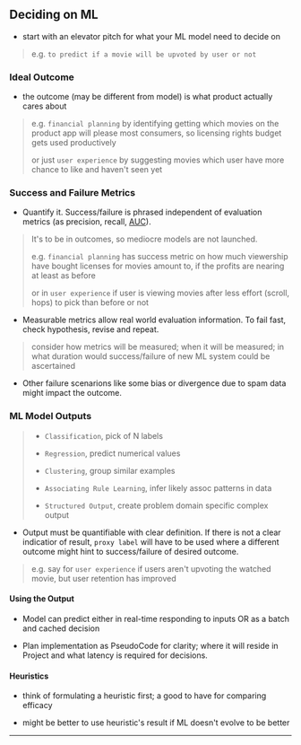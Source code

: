 
## Deciding on ML

* start with an elevator pitch for what your ML model need to decide on

> e.g. `to predict if a movie will be upvoted by user or not`


### Ideal Outcome

* the outcome (may be different from model) is what product actually cares about

> e.g. `financial planning` by identifying getting which movies on the product app will please most consumers, so licensing rights budget gets used productively
>
> or just `user experience` by suggesting movies which user have more chance to like and haven't seen yet


### Success and Failure Metrics

* Quantify it. Success/failure is phrased independent of evaluation metrics (as precision, recall, [AUC](https://developers.google.com/machine-learning/crash-course/classification/roc-and-auc#AUC)).

> It's to be in outcomes, so mediocre models are not launched.
>
> e.g. `financial planning` has success metric on how much viewership have bought licenses for movies amount to, if the profits are nearing at least as before
>
> or in `user experience` if user is viewing movies after less effort (scroll, hops) to pick than before or not


* Measurable metrics allow real world evaluation information. To fail fast, check hypothesis, revise and repeat.

> consider how metrics will be measured; when it will be measured; in what duration would success/failure of new ML system could be ascertained


* Other failure scenarions like some bias or divergence due to spam data might impact the outcome.


### ML Model Outputs

> * `Classification`, pick of N labels
>
> * `Regression`, predict numerical values
>
> * `Clustering`, group similar examples
>
> * `Associating Rule Learning`, infer likely assoc patterns in data
>
> * `Structured Output`, create problem domain specific complex output

* Output must be quantifiable with clear definition. If there is not a clear indicatior of result, `proxy label` will have to be used where a different outcome might hint to success/failure of desired outcome.

> e.g. say for `user experience` if users aren't upvoting the watched movie, but user retention has improved

#### Using the Output

* Model can predict either in real-time responding to inputs OR as a batch and cached decision

* Plan implementation as PseudoCode for clarity; where it will reside in Project and what latency is required for decisions.

#### Heuristics

* think of formulating a heuristic first; a good to have for comparing efficacy

* might be better to use heuristic's result if ML doesn't evolve to be better


---
